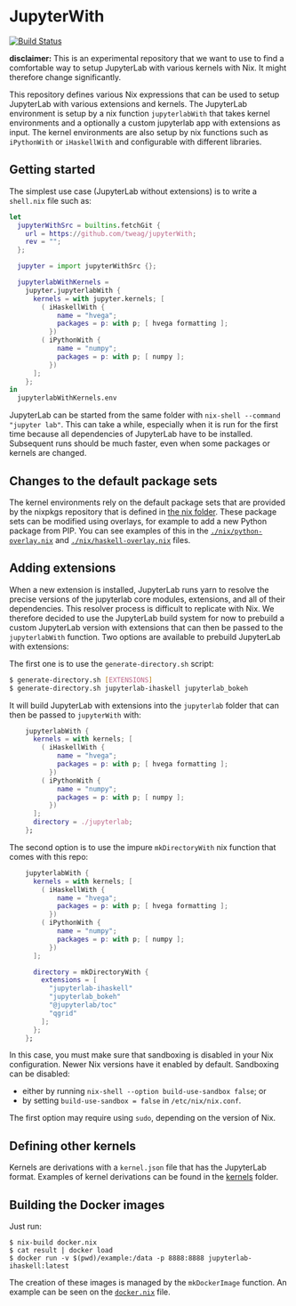 # JupyterWith

[![Build Status](https://travis-ci.com/tweag/jupyterWith.svg?branch=master)](https://travis-ci.com/tweag/jupyterWith)

**disclaimer:**
This is an experimental repository that we want to use to find a comfortable
way to setup JupyterLab with various kernels with Nix. It might therefore
change significantly.

This repository defines various Nix expressions that can be used to setup
JupyterLab with various extensions and kernels. The JupyterLab environment is
setup by a nix function `jupyterlabWith` that takes kernel environments and a
optionally a custom jupyterlab app with extensions as input. The kernel
environments are also setup by nix functions such as `iPythonWith` or
`iHaskellWith` and configurable with different libraries.

## Getting started

The simplest use case (JupyterLab without extensions) is to write a `shell.nix`
file such as:

``` nix
let
  jupyterWithSrc = builtins.fetchGit {
    url = https://github.com/tweag/jupyterWith;
    rev = "";
  };

  jupyter = import jupyterWithSrc {};

  jupyterlabWithKernels =
    jupyter.jupyterlabWith {
      kernels = with jupyter.kernels; [
        ( iHaskellWith {
            name = "hvega";
            packages = p: with p; [ hvega formatting ];
          })
        ( iPythonWith {
            name = "numpy";
            packages = p: with p; [ numpy ];
          })
      ];
    };
in
  jupyterlabWithKernels.env
```

JupyterLab can be started from the same folder with `nix-shell --command
"jupyter lab"`. This can take a while, especially when it is run for the first
time because all dependencies of JupyterLab have to be installed. Subsequent
runs should be much faster, even when some packages or kernels are changed.

## Changes to the default package sets

The kernel environments rely on the default package sets that are provided by
the nixpkgs repository that is defined in [the nix folder](nix). These package
sets can be modified using overlays, for example to add a new Python package
from PIP. You can see examples of this in the
[`./nix/python-overlay.nix`](nix/python-overlay.nix) and
[`./nix/haskell-overlay.nix`](nix/haskell-overlay.nix) files.

## Adding extensions

When a new extension is installed, JupyterLab runs yarn to resolve the precise
versions of the jupyterlab core modules, extensions, and all of their
dependencies. This resolver process is difficult to replicate with Nix. We
therefore decided to use the JupyterLab build system for now to prebuild a
custom JupyterLab version with extensions that can then be passed to the
`jupyterlabWith` function. Two options are available to prebuild JupyterLab
with extensions:

The first one is to use the `generate-directory.sh` script:

``` bash
$ generate-directory.sh [EXTENSIONS]
$ generate-directory.sh jupyterlab-ihaskell jupyterlab_bokeh
```

It will build JupyterLab with extensions into the `jupyterlab` folder
that can then be passed to `jupyterWith` with:

``` nix
    jupyterlabWith {
      kernels = with kernels; [
        ( iHaskellWith {
            name = "hvega";
            packages = p: with p; [ hvega formatting ];
          })
        ( iPythonWith {
            name = "numpy";
            packages = p: with p; [ numpy ];
          })
      ];
      directory = ./jupyterlab;
    };
```

The second option is to use the impure `mkDirectoryWith` nix function that
comes with this repo:


``` nix
    jupyterlabWith {
      kernels = with kernels; [
        ( iHaskellWith {
            name = "hvega";
            packages = p: with p; [ hvega formatting ];
          })
        ( iPythonWith {
            name = "numpy";
            packages = p: with p; [ numpy ];
          })
      ];

      directory = mkDirectoryWith {
        extensions = [
          "jupyterlab-ihaskell"
          "jupyterlab_bokeh"
          "@jupyterlab/toc"
          "qgrid"
        ];
      };
    };
```

In this case, you must make sure that sandboxing is disabled in your Nix
configuration. Newer Nix versions have it enabled by default. 
Sandboxing can be disabled:

- either by running `nix-shell --option build-use-sandbox false`; or
- by setting `build-use-sandbox = false` in `/etc/nix/nix.conf`.

The first option may require using `sudo`, depending on the version of Nix.

## Defining other kernels

Kernels are derivations with a `kernel.json` file that has the JupyterLab
format. Examples of kernel derivations can be found in the [kernels](kernels)
folder.

## Building the Docker images

Just run:

```
$ nix-build docker.nix
$ cat result | docker load
$ docker run -v $(pwd)/example:/data -p 8888:8888 jupyterlab-ihaskell:latest
```

The creation of these images is managed by the `mkDockerImage` function. An
example can be seen on the [`docker.nix`](docker.nix) file.

